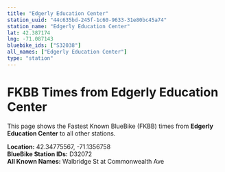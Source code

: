 ```yaml
---
title: "Edgerly Education Center"
station_uuid: "44c635bd-245f-1c60-9633-31e80bc45a74"
station_name: "Edgerly Education Center"
lat: 42.387174
lng: -71.087143
bluebike_ids: ["S32038"]
all_names: ["Edgerly Education Center"]
type: "station"
---
```


# FKBB Times from Edgerly Education Center

This page shows the Fastest Known BlueBike (FKBB) times from **Edgerly Education Center** to all other stations.

**Location:** 42.34775567, -71.1356758  
**BlueBike Station IDs:** D32072  
**All Known Names:** Walbridge St at Commonwealth Ave

